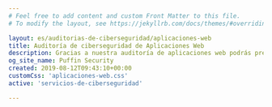 ```yaml
---
# Feel free to add content and custom Front Matter to this file.
# To modify the layout, see https://jekyllrb.com/docs/themes/#overriding-theme-defaults

layout: es/auditorias-de-ciberseguridad/aplicaciones-web
title: Auditoría de ciberseguridad de Aplicaciones Web
description: Gracias a nuestra auditoría de aplicaciones web podrás prevenir problemas de seguridad por inyecciones de código malicioso como formjacking y cryptojacking
og_site_name: Puffin Security
created: 2019-08-12T09:43:10+00:00
customCss: 'aplicaciones-web.css'
active: 'servicios-de-ciberseguridad'

---
```

